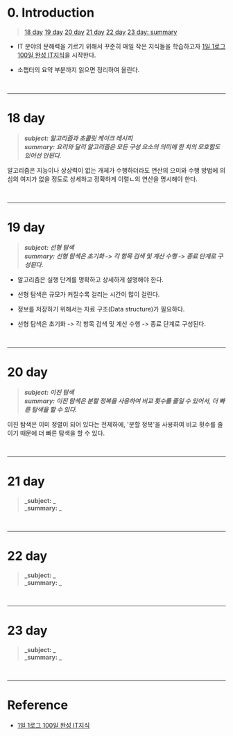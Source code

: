 # 0. Introduction

> [18 day](#18-day)
> [19 day](#19-day)
> [20 day](#20-day)
> [21 day](#21-day)
> [22 day](#22-day)
> [23 day: summary](#23-day)


- IT 분야의 문해력을 기르기 위해서 꾸준히 매일 작은 지식들을 학습하고자 [1일 1로그 100일 완성 IT지식](http://www.kyobobook.co.kr/product/detailViewKor.laf?ejkGb=KOR&mallGb=KOR&barcode=9788966263301&orderClick=LEa&Kc=)을 시작한다. 


- 소챕터의 요약 부분까지 읽으면 정리하여 올린다.

<br>

---

# 18 day 

> **_subject: 알고리즘과 초콜릿 케이크 레시피_**    
> **_summary: 요리와 달리 알고리즘은 모든 구성 요소의 의미에 한 치의 모호함도 있어선 안된다._**  

알고리즘은 지능이나 상상력이 없는 개체가 수행하더라도 연산의 으미와 수행 방법에 의심의 여지가 없을 정도로 상세하고 정확하게 이렬ㄴ의 연산을 명시해야 한다.  


<br>


---

# 19 day 


> **_subject: 선형 탐색_**    
> **_summary: 선형 탐색은 초기화 -> 각 항목 검색 및 계산 수행 -> 종료 단계로 구성된다._**    

- 알고리즘은 실행 단계를 명확하고 상세하게 설명해야 한다. 

- 선형 탐색은 규모가 커질수록 걸리는 시간이 많이 걸린다. 

- 정보를 저장하기 위해서는 자료 구조(Data structure)가 필요하다.

- 선형 탐색은 초기화 -> 각 항목 검색 및 계산 수행 -> 종료 단계로 구성된다. 


<br>


---

# 20 day 

> **_subject: 이진 탐색_**    
> **_summary: 이진 탐색은 분할 정복을 사용하여 비교 횟수를 줄일 수 있어서, 더 빠른 탐색을 할 수 있다._**  

이진 탐색은 이미 정렬이 되어 있다는 전제하에, '분할 정복'을 사용하여 비교 횟수를 줄이기 때문에 더 빠른 탐색을 할 수 있다. 



<br>


---

# 21 day 


> **_subject: _**    
> **_summary: _**  




<br>


---

# 22 day 

> **_subject: _**    
> **_summary: _**  




<br>


---

# 23 day 

> **_subject: _**    
> **_summary: _**  




<br>

---
# Reference

- [1일 1로그 100일 완성 IT지식](http://www.kyobobook.co.kr/product/detailViewKor.laf?ejkGb=KOR&mallGb=KOR&barcode=9788966263301&orderClick=LEa&Kc=) 